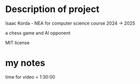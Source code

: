 # Description of project 
Isaac Korda - NEA for computer science course 2024 -> 2025

a chess game and AI opponent 

MIT license


# my notes 
time for video  = 1:30:00
